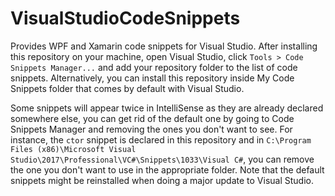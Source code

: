 # VisualStudioCodeSnippets
Provides WPF and Xamarin code snippets for Visual Studio. After installing this repository on your machine, open Visual Studio, click `Tools > Code Snippets Manager...` and add your repository folder to the list of code snippets. Alternatively, you can install this repository inside My Code Snippets folder that comes by default with Visual Studio.

Some snippets will appear twice in IntelliSense as they are already declared somewhere else, you can get rid of the default one by going to Code Snippets Manager and removing the ones you don't want to see. For instance, the `ctor` snippet is declared in this repository and in `C:\Program Files (x86)\Microsoft Visual Studio\2017\Professional\VC#\Snippets\1033\Visual C#`, you can remove the one you don't want to use in the appropriate folder. Note that the default snippets might be reinstalled when doing a major update to Visual Studio.
